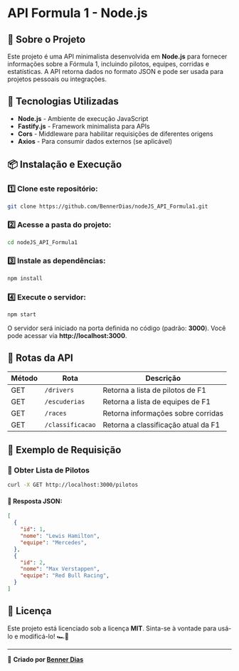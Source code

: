 # API Formula 1 - Node.js

## 📌 Sobre o Projeto
Este projeto é uma API minimalista desenvolvida em **Node.js** para fornecer informações sobre a Fórmula 1, incluindo pilotos, equipes, corridas e estatísticas. A API retorna dados no formato JSON e pode ser usada para projetos pessoais ou integrações.

## 🚀 Tecnologias Utilizadas
- **Node.js** - Ambiente de execução JavaScript
- **Fastify.js** - Framework minimalista para APIs
- **Cors** - Middleware para habilitar requisições de diferentes origens
- **Axios** - Para consumir dados externos (se aplicável)

## 📦 Instalação e Execução
### 1️⃣ Clone este repositório:
```sh
git clone https://github.com/BennerDias/nodeJS_API_Formula1.git
```

### 2️⃣ Acesse a pasta do projeto:
```sh
cd nodeJS_API_Formula1
```

### 3️⃣ Instale as dependências:
```sh
npm install
```

### 4️⃣ Execute o servidor:
```sh
npm start
```

O servidor será iniciado na porta definida no código (padrão: **3000**). Você pode acessar via **http://localhost:3000**.

## 📡 Rotas da API
| Método | Rota               | Descrição                                      |
|--------|-------------------|--------------------------------|
| GET    | `/drivers`        | Retorna a lista de pilotos de F1  |
| GET    | `/escuderias`        | Retorna a lista de equipes de F1  |
| GET    | `/races`       | Retorna informações sobre corridas |
| GET    | `/classificacao`  | Retorna a classificação atual da F1 | (Função ainda não implementada)

## 📌 Exemplo de Requisição
### 🔹 Obter Lista de Pilotos
```sh
curl -X GET http://localhost:3000/pilotos
```
#### 🔹 Resposta JSON:
```json
[
  {
    "id": 1,
    "nome": "Lewis Hamilton",
    "equipe": "Mercedes",
  },
  {
    "id": 2,
    "nome": "Max Verstappen",
    "equipe": "Red Bull Racing",
  }
]
```

## 📜 Licença
Este projeto está licenciado sob a licença **MIT**. Sinta-se à vontade para usá-lo e modificá-lo! 🏎️💨

---
📌 **Criado por [Benner Dias](https://github.com/BennerDias)**


